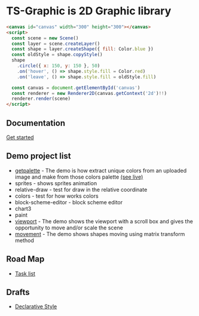 # TS-Graphic is 2D Graphic library

```html
<canvas id="canvas" width="300" height="300"></canvas>
<script>
  const scene = new Scene()
  const layer = scene.createLayer()
  const shape = layer.createShape({ fill: Color.blue })
  const oldStyle = shape.copyStyle()
  shape
    .circle({ x: 150, y: 150 }, 50)
    .on('hover', () => shape.style.fill = Color.red)
    .on('leave', () => shape.style.fill = oldStyle.fill)

  const canvas = document.getElementById('canvas')
  const renderer = new Renderer2D(canvas.getContext('2d')!!)
  renderer.render(scene)
</script>
```

## Documentation

[Get started](./docs/core/index.md)

## Demo project list

* [getpalette](./src/demo/getpalette/README.md) - The demo is how extract unique colors from an uploaded image and make from those colors palette [(see live)](https://getpalette.github.io/)
* sprites - shows sprites animation
* relative-draw - test for draw in the relative coordinate
* colors - test for how works colors
* block-scheme-editor - block scheme editor
* chart3
* paint
* [viewport](./src/demo/viewport/README.md) - The demo shows the viewport with a scroll box and gives the opportunity to move and/or scale the scene
* [movement](./src/demo/movement/README.md) - The demo shows shapes moving using matrix transform method

## Road Map  
* [Task list](tasks.todo)

## Drafts

* [Declarative Style](/docs/core/declarative-style.md)